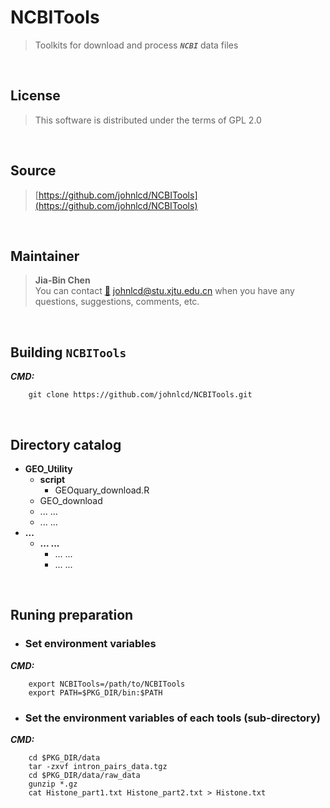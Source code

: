 
# NCBITools  
> Toolkits for download and process ***`NCBI`*** data files 
<br>

## License
> This software is distributed under the terms of GPL 2.0  
<br>

## Source
> [https://github.com/johnlcd/NCBITools](https://github.com/johnlcd/NCBITools)  
<br>

## Maintainer
> **Jia-Bin Chen**  
> You can contact [:email:](johnlcd@stu.xjtu.edu.cn) johnlcd@stu.xjtu.edu.cn 
  when you have any questions, suggestions, comments, etc.  
<br>

## Building `NCBITools`

***CMD:***  

		git clone https://github.com/johnlcd/NCBITools.git

<br>

## Directory catalog

- **GEO_Utility**  	
	- **script**  
		- GEOquary_download.R
	- GEO_download
	- ... ...
	- ... ...
- **...**
	- **... ...**
		- ... ...
		- ... ...
<br>


## Runing preparation
- ### Set environment variables

***CMD:***  

		export NCBITools=/path/to/NCBITools
		export PATH=$PKG_DIR/bin:$PATH

- ### Set the environment variables of each tools (sub-directory)

***CMD:***  

		cd $PKG_DIR/data
		tar -zxvf intron_pairs_data.tgz
		cd $PKG_DIR/data/raw_data
		gunzip *.gz
		cat Histone_part1.txt Histone_part2.txt > Histone.txt
<br>


